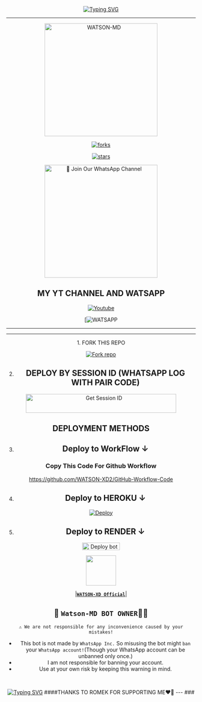 <p align="center">
<a href="https://git.io/typing-svg"><img src="https://readme-typing-svg.demolab.com?font=EB+Garamond&weight=800&size=28&duration=4000&pause=1000&random=false&width=435&lines=WELCOME+TO+WATSON-MD;MULTI-DEVICE+WHATSAPP+BOT;DEVELOPED+BY;WATSON-XD+OFFICIAL." alt="Typing SVG" /></a>

 
  
<div align="center">
</p

<hr>

<hr>

<p align="center">
  <a href="https://youtu.be/@watsonFOURPENCE-hq9ks">
    <img alt="WATSON-MD" height="300" src="https://telegra.ph/file/b7ae2db82899be94fb9c0.jpg">

    

![forks](https://img.shields.io/github/forks/WATSON-XD2/Watson-MD-Bot-V7?label=Forks&style=social)

![stars](https://img.shields.io/github/stars/WATSON-XD2/Watson-MD-Bot-V7?style=social)




<a href="https://telegra.ph/file/b7ae2db82899be94fb9c0.jpg"><img src="https://img.shields.io/badge/%E2%9D%A4%EF%B8%8F%E2%80%8D%20Join%20Our%20WhatsApp%20Channel%F0%9F%91%A8%E2%80%8D%F0%9F%92%BB-green" alt="📎 Join Our WhatsApp Channel" width="300"></a>



## MY YT CHANNEL AND WATSAPP 

[![Youtube](https://telegra.ph/file/eebe86c26e98ffeae39ea.jpg)](https://youtube.com/@watsonFOURPENCE-hq9ks) 

[![WATSAPP](https://whatsapp.com/channel/0029VajjzuB9sBI890YffB1b)

</details>





<hr>

<hr>
1. FORK THIS REPO


<a href='https://github.com/WATSON-XD2/Watson-MD-Bot-V7/fork' target="_blank"><img alt='Fork repo' src='https://img.shields.io/badge/Fork This Repo-black?style=for-the-badge&logo=git&logoColor=white'/></a>


2. ## DEPLOY BY SESSION ID (WHATSAPP LOG WITH PAIR CODE)

<a href='https://watson-md-bot-v7-session.onrender.com/' target="_blank"><img alt='Get Session ID' src='https://img.shields.io/badge/%F0%9F%9A%80%EF%B8%8F%E2%80%8D%20-%F0%9F%93%8B%20%20PAIR%20CODE%20WEB%F0%9F%91%A8%E2%80%8D%F0%9F%92%BB-blue' width="400" height="50" alt="Deploy bot"/></a>

## DEPLOYMENT METHODS

3. ## Deploy to WorkFlow ↓

### Copy This Code For Github Workflow 

https://github.com/WATSON-XD2/GitHub-Workflow-Code

4. ## Deploy to HEROKU ↓

[![Deploy](https://www.herokucdn.com/deploy/button.svg)](https://heroku.com/deploy?template=https://github.com/WATSON-XD2/Watson-MD-Bot-V7)

5. ## Deploy to RENDER ↓

<a href="https://dashboard.render.com/" target="blank"><img align="center" src="https://telegra.ph/file/c15e952f017c10e12f431.jpg" width="100" height="20" alt="Deploy bot"/></a>



   <a href="https://github.com/WATSON-XD2/"><img src="https://telegra.ph/file/b7ae2db82899be94fb9c0.jpg" width=80 height=80></a>   

|**[`WATSON-XD Official`](https://github.com/WATSON-XD2)**|


## 👑 `Watson-MD BOT OWNER`👨‍💻 

`⚠️ We are not responsible for any inconvenience caused by your mistakes!`

- This bot is not made by `WhatsApp Inc.` So misusing the bot might `ban` your `WhatsApp account!`(Though your WhatsApp account can be unbanned only once.)
- I am not responsible for banning your account.
- Use at your own risk by keeping this warning in mind.
 <br>
 </p>
    <p align="center">
<a href="https://git.io/typing-svg"><img src="https://readme-typing-svg.demolab.com?font=EB+Garamond&weight=800&size=28&duration=4000&pause=1000&random=false&width=435&lines=THANKS+ALL+USE+MY+BOT;WATSON-MD+AND+SPECIAL+THANKS+TTO+ROMEK-XD" alt="Typing SVG" /></a>
 ####THANKS TO ROMEK FOR SUPPORTING ME❤️🤝
---
###
